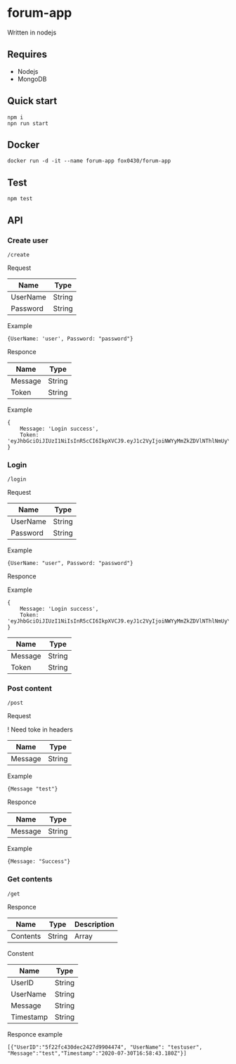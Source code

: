 # forum-app
Written in nodejs

## Requires

- Nodejs
- MongoDB

## Quick start
```
npm i
npn run start
```

## Docker
```
docker run -d -it --name forum-app fox0430/forum-app
```

## Test
```
npm test
```

## API

### Create user

```
/create
```

Request

| Name | Type |
---|---|
| UserName | String |
| Password | String |

Example
```
{UserName: 'user', Password: "password"}
```

Responce

| Name | Type |
---|---
| Message | String |
| Token | String |

Example
```
{
    Message: 'Login success',
    Token: 'eyJhbGciOiJIUzI1NiIsInR5cCI6IkpXVCJ9.eyJ1c2VyIjoiNWYyMmZkZDVlNThlNmUyYWZiZDc0MTk1IiwiaWF0IjoxNTk2MTI4NzI1LCJleHAiOjE1OTYyMTUxMjV9E4DcvxP9u4Vrnjzkw83jcoWVqFQ6YpC71snjauRn18Y'
}
```

### Login

```
/login
```

Request

| Name | Type |
---|---
| UserName | String |
| Password | String |

Example
```
{UserName: "user", Password: "password"}
```

Responce

Example
```
{
    Message: 'Login success',
    Token: 'eyJhbGciOiJIUzI1NiIsInR5cCI6IkpXVCJ9.eyJ1c2VyIjoiNWYyMmZkZDVlNThlNmUyYWZiZDc0MTk1IiwiaWF0IjoxNTk2MTI4NzI1LCJleHAiOjE1OTYyMTUxMjV9E4DcvxP9u4Vrnjzkw83jcoWVqFQ6YpC71snjauRn18Y'
}
```

| Name | Type |
---|---
| Message | String |
| Token | String |

### Post content

```
/post
```

Request


! Need toke in headers

| Name | Type |
---|---|
| Message | String |

Example

```
{Message "test"}
```

Responce

| Name | Type |
---|---
| Message | String |

Example

```
{Message: "Success"}
```

### Get contents

```
/get
```

Responce

| Name | Type | Description |
---|---|---
| Contents | String | Array<Content> |

Constent

| Name | Type |
---|---
| UserID | String |
| UserName | String |
| Message | String |
| Timestamp | String |

Responce example
```
[{"UserID":"5f22fc430dec2427d9904474", "UserName": "testuser", "Message":"test","Timestamp":"2020-07-30T16:58:43.180Z"}]
```
